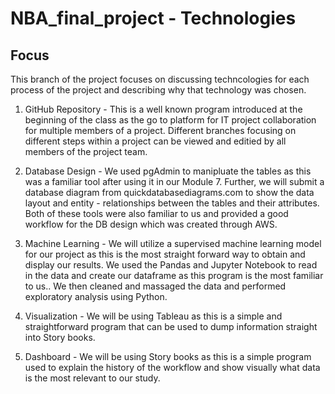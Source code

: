 # NBA_final_project - Technologies

## Focus

This branch of the project focuses on discussing techncologies for each process of the project and describing why that technology was chosen.

1. GitHub Repository -  This is a well known program introduced at the beginning of the class as the go to platform for IT project collaboration for multiple members of a project.  Different branches focusing on different steps within a project can be viewed and editied by all members of the project team.

2. Database Design - We used pgAdmin to manipluate the tables as this was a familiar tool after using it in our Module 7. Further, we will submit a database diagram from quickdatabasediagrams.com to show the data layout and entity - relationships between the tables and their attributes.  Both of these tools were also familiar to us and provided a good workflow for the DB design which was created through AWS.

3. Machine Learning - We will utilize a supervised machine learning model for our project as this is the most straight forward way to obtain and display our results.  We used the Pandas and Jupyter Notebook to read in the data and create our dataframe as this program is the most familiar to us..  We then cleaned and massaged the data and performed exploratory analysis using Python.

4. Visualization - We will be using Tableau as this is a simple and straightforward program that can be used to dump information straight into Story books.

5. Dashboard - We will be using Story books as this is a simple program used to explain the history of the workflow and show visually what data is the most relevant to our study.

